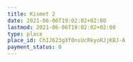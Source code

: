 ```yaml
---
title: Kismet 2
date: 2021-06-06T19:02:02+02:00
lastmod: 2021-06-06T19:02:02+02:00
type: place
place_id: ChIJ623gXf0nsUcRkyoRJjKBJ-A
payment_status: 0
---
```

